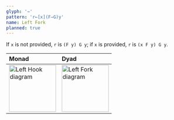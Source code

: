 ```yaml
---
glyph: '⇾'
pattern: 'r←[x](F⇾G)y'
name: Left Fork
planned: true
---
```


If `x` is not provided, `r` is `(F y) G y`; if `x` is provided, `r` is `(x F y) G y`.

|Monad|Dyad|
|:----|:---|
|<img src="/combinators/left_hook.svg" width="128" alt="Left Hook diagram">|<img src="/combinators/left_fork.svg" width="128" alt="Left Fork diagram">|